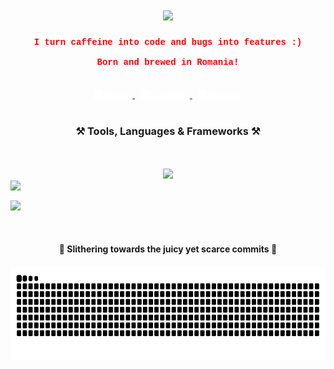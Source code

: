 <h1 align="center">
    <img src="https://readme-typing-svg.herokuapp.com/?font=Courier+New&size=35&center=true&vCenter=true&width=500&height=70&duration=3200&color=FF6347&lines=Oh,+you+found+me!;Welcome,+I+guess+🙄;" />
</h1>

<h4 align="center" style="font-family: 'Courier New', monospace; color: red;">
  I turn caffeine into code and bugs into features :)<br/><br/>
  Born and brewed in Romania!
</h4>

<br/>

<style>
  .social-icons img {
    filter: brightness(0) invert(1);
    width: 40px;
    height: 40px;
    margin: 0 8px;
  }
</style>

<div class="social-icons" align="center">
  <a href="mailto:robertpintilie55@gmail.com">
    <img src="https://cdn.jsdelivr.net/npm/simple-icons@v9/icons/gmail.svg" alt="Gmail"/>
  </a>
  <a href="https://www.linkedin.com/in/pintilie-robert-b39312288/">
    <img src="https://cdn.jsdelivr.net/npm/simple-icons@v9/icons/linkedin.svg" alt="LinkedIn"/>
  </a>
  <a href="https://robertpintilie.com">
    <img src="https://cdn.jsdelivr.net/npm/simple-icons@v9/icons/website.svg" alt="Portfolio"/>
  </a>
</div>


<br/>
<div align="center">

<h3 align="center">⚒️ Tools, Languages & Frameworks ⚒️</h3>

<div align="center" style="margin-top: 50px;>
  
  <div style="display: grid; grid-template-columns: repeat(4, auto); gap: 10px;">
    <img src="https://skillicons.dev/icons?i=vscode,docker" />
      
<div style="display: grid; grid-template-columns: repeat(4, auto); gap: 10px; margin-bottom: 16px;">
    <img src="https://skillicons.dev/icons?i=angular,spring,dotnet,nodejs" />
  </div>
  </div>
  
<div style="display: grid; grid-template-columns: repeat(6, auto); gap: 10px; margin-bottom: 16px;">
    <img src="https://skillicons.dev/icons?i=cs,java,ts,html,css,mysql" />
  </div>
</div>

<br/>

<div align="center">
<h4> 🐍 Slithering towards the juicy yet scarce commits 🐍<h4>
<img src="https://raw.githubusercontent.com/Mayonnaise9886/Mayonnaise9886/output/snake.svg" alt="Snake animation" height="150" />







